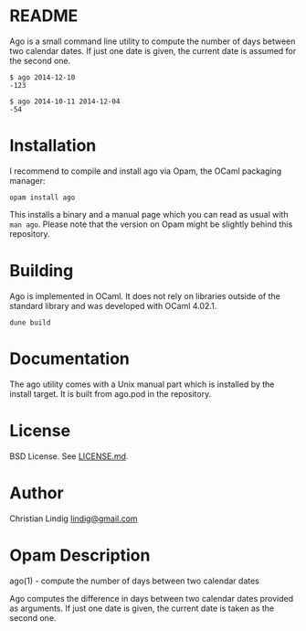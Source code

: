 
# README

Ago is a small command line utility to compute the number of days between
two calendar dates. If just one date is given, the current date is assumed
for the second one.

    $ ago 2014-12-10 
    -123

    $ ago 2014-10-11 2014-12-04
    -54
    
# Installation

I recommend to compile and install ago via Opam, the OCaml packaging
manager:

    opam install ago

This installs a binary and a manual page which you can read as usual with
`man ago`.  Please note that the version on Opam might be slightly behind
this repository.

# Building

Ago is implemented in OCaml. It does not rely on libraries outside
of the standard library and was developed with OCaml 4.02.1.

    dune build

# Documentation

The ago utility comes with a Unix manual part which is installed by the
install target. It is built from ago.pod in the repository.

# License

BSD License. See [LICENSE.md](LICENSE.md).

# Author

Christian Lindig <lindig@gmail.com>

# Opam Description

ago(1) - compute the number of days between two calendar dates

Ago computes the difference in days between two calendar dates provided
as arguments. If just one date is given, the current date is taken as
the second one.
